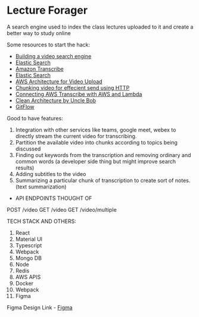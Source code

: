 # Lecture Forager
A search engine used to index the class lectures uploaded to it and create a better way to study online


Some resources to start the hack:
- [Building a video search engine](https://towardsdatascience.com/building-a-video-search-engine-b93305126b59)
- [Elastic Search](https://towardsdatascience.com/building-a-video-search-engine-b93305126b59)
- [Amazon Transcribe](https://us-east-2.console.aws.amazon.com/transcribe/home?region=us-east-2#welcome)
- [Elastic Search](https://blog.logrocket.com/full-text-search-with-node-js-and-elasticsearch-on-docker/)
- [AWS Architecture for Video Upload](https://aws.amazon.com/blogs/machine-learning/analyzing-contact-center-calls-part-1-use-amazon-transcribe-and-amazon-comprehend-to-analyze-customer-sentiment/)
- [Chunking video for effecient send using HTTP]()
- [Connecting AWS Transcribe with AWS and Lambda](https://towardsdatascience.com/speech-to-text-using-aws-transcribe-s3-and-lambda-a6e88fb3a48e)
- [Clean Architecture by Uncle Bob](https://blog.cleancoder.com/uncle-bob/2012/08/13/the-clean-architecture.html)
- [GitFlow](https://www.atlassian.com/git/tutorials/comparing-workflows/gitflow-workflow)

Good to have features:
1. Integration with other services like teams, google meet, webex to directly stream the current video for transcribing.
2. Partition the available video into chunks according to topics being discussed
3. Finding out keywords from the transcription and removing ordinary and common words (a developer side thing but might improve search results)
4. Adding subtitles to the video
5. Summarizing a particular chunk of transcription to create sort of notes. (text summarization)


- API ENDPOINTS THOUGHT OF

POST /video
GET /video
GET /video/multiple


TECH STACK AND OTHERS:

1. React
2. Material UI
3. Typescript
4. Webpack
5. Mongo DB
6. Node
7. Redis
8. AWS APIS
9. Docker
10. Webpack
11. Figma

Figma Design Link - [Figma](https://www.figma.com/file/8GuB6KhRG1FmoFoTFN3DcE/Lecture-Forager?node-id=0%3A1) 
